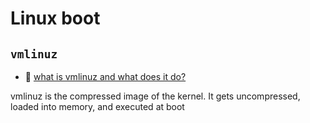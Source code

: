 # Linux boot

## `vmlinuz`

- :speech_balloon: [what is vmlinuz and what does it do?](https://www.linuxquestions.org/questions/linux-software-2/what-is-vmlinuz-and-what-does-it-do-136823/)

vmlinuz is the compressed image of the kernel. It gets uncompressed, loaded into memory, and executed at boot
